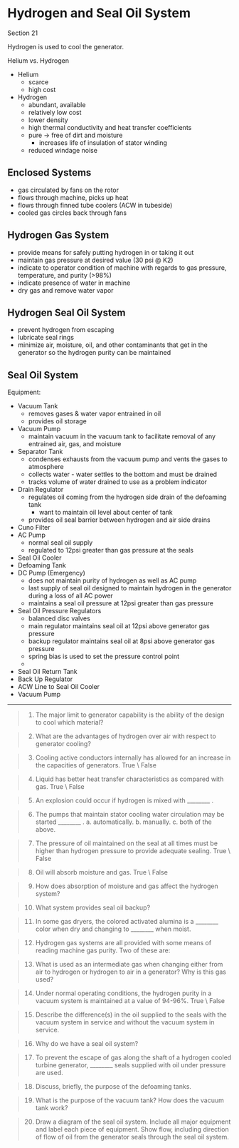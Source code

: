# Hydrogen and Seal Oil System
Section 21

Hydrogen is used to cool the generator.

Helium vs. Hydrogen
-	Helium
	-	scarce
	-	high cost
-	Hydrogen
	-	abundant, available
	-	relatively low cost
	-	lower density
	-	high thermal conductivity and heat transfer coefficients
	-	pure -> free of dirt and moisture
		-	increases life of insulation of stator winding
	-	reduced windage noise
	
## Enclosed Systems
-	gas circulated by fans on the rotor
-	flows through machine, picks up heat
-	flows through finned tube coolers (ACW in tubeside)
-	cooled gas circles back through fans

## Hydrogen Gas System
-	provide means for safely putting hydrogen in or taking it out
-	maintain gas pressure at desired value (30 psi @ K2)
-	indicate to operator condition of machine with regards to gas pressure, temperature, and purity (>98%)
-	indicate presence of water in machine
-	dry gas and remove water vapor

## Hydrogen Seal Oil System
-	prevent hydrogen from escaping
-	lubricate seal rings
-	minimize air, moisture, oil, and other contaminants that get in the generator so the hydrogen purity can be maintained

## Seal Oil System
Equipment:
-	Vacuum Tank
	-	removes gases & water vapor entrained in oil
	-	provides oil storage
-	Vacuum Pump
	-	maintain vacuum in the vacuum tank to facilitate removal of any entrained air, gas, and moisture
-	Separator Tank
	-	condenses exhausts from the vacuum pump and vents the gases to atmosphere
	-	collects water - water settles to the bottom and must be drained
	-	tracks volume of water drained to use as a problem indicator
-	Drain Regulator
	-	regulates oil coming from the hydrogen side drain of the defoaming tank
		-	want to maintain oil level about center of tank
	-	provides oil seal barrier between hydrogen and air side drains
-	Cuno Filter
-	AC Pump
	-	normal seal oil supply
	-	regulated to 12psi greater than gas pressure at the seals
-	Seal Oil Cooler
-	Defoaming Tank
-	DC Pump (Emergency)
	-	does not maintain purity of hydrogen as well as AC pump
	-	last supply of seal oil designed to maintain hydrogen in the generator during a loss of all AC power
	-	maintains a seal oil pressure at 12psi greater than gas pressure
-	Seal Oil Pressure Regulators
	-	balanced disc valves
	-	main regulator maintains seal oil at 12psi above generator gas pressure
	-	backup regulator maintains seal oil at 8psi above generator gas pressure
	-	spring bias is used to set the pressure control point
	-	
-	Seal Oil Return Tank
-	Back Up Regulator
-	ACW Line to Seal Oil Cooler
-	Vacuum Pump



---

>1. The major limit to generator capability is the ability of the design to cool which material?

>2. What are the advantages of hydrogen over air with respect to generator cooling?

>3. Cooling active conductors internally has allowed for an increase in the capacities of generators. True \ False

>4. Liquid has better heat transfer characteristics as compared with gas. True \ False

>5. An explosion could occur if hydrogen is mixed with ________ .

>6. The pumps that maintain stator cooling water circulation may be started ________ .
>a. automatically.
>b. manually.
>c. both of the above.

>7. The pressure of oil maintained on the seal at all times must be higher than hydrogen pressure to provide adequate sealing. True \ False

>8. Oil will absorb moisture and gas. True \ False 

>9. How does absorption of moisture and gas affect the hydrogen system?

>10. What system provides seal oil backup?

>11. In some gas dryers, the colored activated alumina is a ________ color when dry and changing to ________ when moist.

>12. Hydrogen gas systems are all provided with some means of reading machine gas purity. Two of these are:

>13. What is used as an intermediate gas when changing either from air to hydrogen or hydrogen to air in a generator? Why is this gas used?

>14. Under normal operating conditions, the hydrogen purity in a vacuum system is maintained at a value of 94-96%. True \ False

>15. Describe the difference(s) in the oil supplied to the seals with the vacuum system in service and without the vacuum system in service.

>16. Why do we have a seal oil system?

>17. To prevent the escape of gas along the shaft of a hydrogen cooled turbine generator, ________ seals supplied with oil under pressure are used. 

>18. Discuss, briefly, the purpose of the defoaming tanks.

>19. What is the purpose of the vacuum tank? How does the vacuum tank work?

>20. Draw a diagram of the seal oil system. Include all major equipment and label each piece of equipment. Show flow, including direction of flow of oil from the generator seals through the seal oil system.

